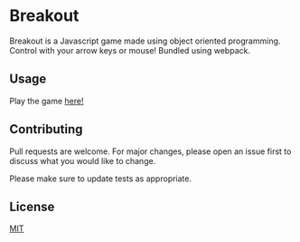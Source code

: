 # Breakout

Breakout is a Javascript game made using object oriented programming. Control with your arrow keys or mouse! Bundled using webpack.

## Usage
Play the game [here!](https://stanjdev.github.io/ACS-1320-breakout-js/)

## Contributing
Pull requests are welcome. For major changes, please open an issue first to discuss what you would like to change.

Please make sure to update tests as appropriate.

## License
[MIT](https://choosealicense.com/licenses/mit/)
